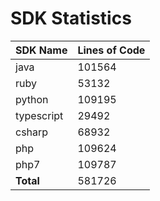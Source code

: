 # SDK Statistics

| SDK Name | Lines of Code |
| -------- | ------------- |
| java | 101564 |
| ruby | 53132 |
| python | 109195 |
| typescript | 29492 |
| csharp | 68932 |
| php | 109624 |
| php7 | 109787 |
| **Total** | 581726 |
